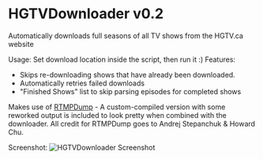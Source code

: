 HGTVDownloader v0.2
==============

Automatically downloads full seasons of all TV shows from the HGTV.ca website

Usage: Set download location inside the script, then run it :) 
Features: 
 - Skips re-downloading shows that have already been downloaded.
 - Automatically retries failed downloads
 - "Finished Shows" list to skip parsing episodes for completed shows

Makes use of [RTMPDump](http://rtmpdump.mplayerhq.hu/) - A custom-compiled version with some reworked output is included to look pretty when combined with the downloader. All credit for RTMPDump goes to Andrej Stepanchuk & Howard Chu.

Screenshot:
![HGTVDownloader Screenshot](http://img62.imageshack.us/img62/214/hgtv.png)